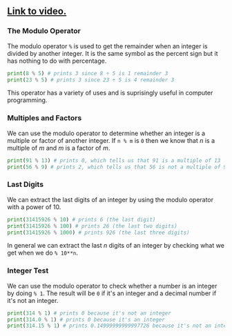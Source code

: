 ## [Link to video.](https://www.youtube.com/watch?v=gFsCc2cKfvs&list=PLVD25niNi0Bkuz5cUyBsw_oCgwrKdzgDa)

### The Modulo Operator

The modulo operator `%` is used to get the remainder when an integer is divided by another integer. It is the same symbol as the percent sign but it has nothing to do with percentage.

```python
print(8 % 5) # prints 3 since 8 ÷ 5 is 1 remainder 3
print(23 % 5) # prints 3 since 23 ÷ 5 is 4 remainder 3
```

This operator has a variety of uses and is suprisingly useful in computer programming.

### Multiples and Factors

We can use the modulo operator to determine whether an integer is a multiple or factor of another integer. If `n % m` is `0` then we know that *n* is a multiple of *m* and *m* is a factor of *m*.

```python
print(91 % 13) # prints 0, which tells us that 91 is a multiple of 13
print(56 % 9) # prints 2, which tells us that 56 is not a multiple of 9 but 56-2 is
```

### Last Digits

We can extract the last digits of an integer by using the modulo operator with a power of 10.

```python
print(31415926 % 10) # prints 6 (the last digit)
print(31415926 % 100) # prints 26 (the last two digits)
print(31415926 % 1000) # prints 926 (the last three digits)
```

In general we can extract the last *n* digits of an integer by checking what we get when we do `% 10**n`.

### Integer Test

We can use the modulo operator to check whether a number is an integer by doing `% 1`. The result will be `0` if it's an integer and a decimal number if it's not an integer.

```python
print(314 % 1) # prints 0 because it's not an integer
print(314.0 % 1) # prints 0 because it's an integer
print(314.15 % 1) # prints 0.14999999999997726 because it's not an integer
```
